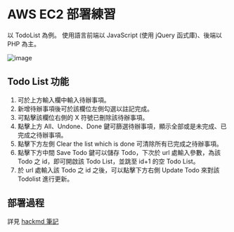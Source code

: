 # AWS EC2 部署練習

以 TodoList 為例。
使用語言前端以 JavaScript (使用 jQuery 函式庫)、後端以PHP 為主。
[](https://github.com/YiHeng0221/deploy-test/blob/main/todolist.gif)

![image](https://github.com/YiHeng0221/deploy-test/blob/main/todolist.gif)

## Todo List 功能

1. 可於上方輸入欄中輸入待辦事項。
2. 新增待辦事項後可於該欄位左側勾選以註記完成。
3. 可點擊該欄位右側的 X 符號已刪除該待辦事項。
4. 點擊上方 All、Undone、Done 鍵可篩選待辦事項，顯示全部或是未完成、已完成之待辦事項。
5. 點擊下方左側 Clear the list which is done 可清除所有已完成之待辦事項。
6. 點擊下方中間 Save Todo 鍵可以儲存 Todo，下次於 url 處輸入參數，為該 Todo 之 id，即可開啟該 Todo List，並跳至 id+1 的空 Todo List。
7. 於 url 處輸入該 Todo 之 id 之後，可以點擊下方右側 Update Todo 來對該 Todolist 進行更新。

## 部署過程
詳見 [hackmd 筆記](https://hackmd.io/UzphGsZdTfSCTTR9mIIa6g?view#Step-11-%E9%80%A3%E7%B7%9A%E8%87%B3%E5%9F%B7%E8%A1%8C%E5%80%8B%E9%AB%94)
